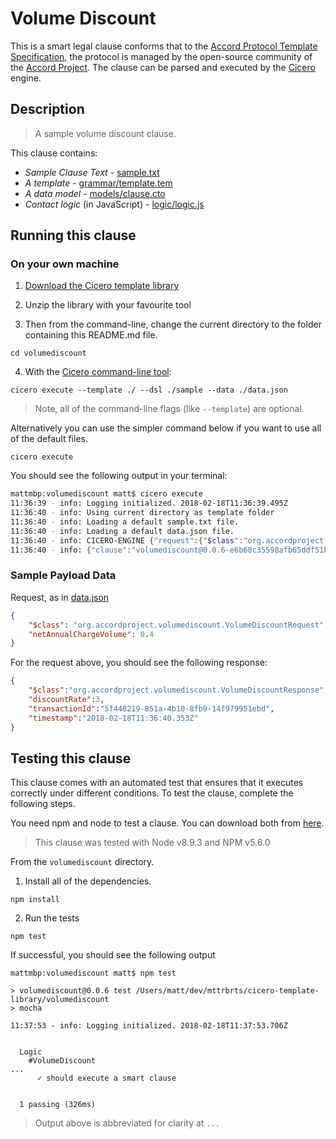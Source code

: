 
# Volume Discount

This is a smart legal clause conforms that to the [Accord Protocol Template Specification](https://docs.google.com/document/d/1UacA_r2KGcBA2D4voDgGE8jqid-Uh4Dt09AE-shBKR0), the protocol is managed by the open-source community of the [Accord Project](https://accordproject.org). The clause can be parsed and executed by the [Cicero](https://github.com/accordproject/cicero) engine.

## Description

> A sample volume discount clause.

This clause contains:
- *Sample Clause Text* - [sample.txt](sample.txt)
- *A template* - [grammar/template.tem](grammar/template.tem)
- *A data model* - [models/clause.cto](models/clause.cto)
- *Contact logic* (in JavaScript) - [logic/logic.js](logic/logic.js)

## Running this clause

### On your own machine

1. [Download the Cicero template library](https://github.com/accordproject/cicero-template-library/archive/master.zip)

2. Unzip the library with your favourite tool

3. Then from the command-line, change the current directory to the folder containing this README.md file.
```
cd volumediscount
```
4. With the [Cicero command-line tool](https://github.com/accordproject/cicero#installation):
```
cicero execute --template ./ --dsl ./sample --data ./data.json
```
> Note, all of the command-line flags (like `--template`) are optional.

Alternatively you can use the simpler command below if you want to use all of the default files.
```
cicero execute
```

You should see the following output in your terminal:
```bash
mattmbp:volumediscount matt$ cicero execute
11:36:39 - info: Logging initialized. 2018-02-18T11:36:39.495Z
11:36:40 - info: Using current directory as template folder
11:36:40 - info: Loading a default sample.txt file.
11:36:40 - info: Loading a default data.json file.
11:36:40 - info: CICERO-ENGINE {"request":{"$class":"org.accordproject.volumediscount.VolumeDiscountRequest","netAnnualChargeVolume":0.4,"transactionId":"06b93a11-2d74-4030-a486-f35449ac032f","timestamp":"2018-02-18T11:36:40.340Z"},"response":{"$class":"org.accordproject.volumediscount.VolumeDiscountResponse","transactionId":"5f448219-851a-4b10-8fb9-14f979951ebd","timestamp":"2018-02-18T11:36:40.353Z"},"data":{"$class":"org.accordproject.volumediscount.TemplateModel","firstVolume":1,"secondVolume":10,"firstRate":3,"secondRate":2.9,"thirdRate":2.8}}
11:36:40 - info: {"clause":"volumediscount@0.0.6-e6b68c35598afb65ddf51bfc40ada8cb482cb441605eb0285d46e708f8654d58","request":{"$class":"org.accordproject.volumediscount.VolumeDiscountRequest","netAnnualChargeVolume":0.4},"response":{"$class":"org.accordproject.volumediscount.VolumeDiscountResponse","discountRate":3,"transactionId":"5f448219-851a-4b10-8fb9-14f979951ebd","timestamp":"2018-02-18T11:36:40.353Z"}}
```

### Sample Payload Data


Request, as in [data.json](https://github.com/accordproject/cicero-template-library/blob/master/perishable-goods/data.json)
```json
{
    "$class": "org.accordproject.volumediscount.VolumeDiscountRequest",
    "netAnnualChargeVolume": 0.4
}
```

For the request above, you should see the following response:
```json
{
    "$class":"org.accordproject.volumediscount.VolumeDiscountResponse",
    "discountRate":3,
    "transactionId":"5f448219-851a-4b10-8fb9-14f979951ebd",
    "timestamp":"2018-02-18T11:36:40.353Z"
}
```


## Testing this clause

This clause comes with an automated test that ensures that it executes correctly under different conditions. To test the clause, complete the following steps.

You need npm and node to test a clause. You can download both from [here](https://nodejs.org/).

> This clause was tested with Node v8.9.3 and NPM v5.6.0

From the `volumediscount` directory.

1. Install all of the dependencies.
```
npm install
```

2. Run the tests
```
npm test
```
If successful, you should see the following output
```
mattmbp:volumediscount matt$ npm test

> volumediscount@0.0.6 test /Users/matt/dev/mttrbrts/cicero-template-library/volumediscount
> mocha

11:37:53 - info: Logging initialized. 2018-02-18T11:37:53.706Z


  Logic
    #VolumeDiscount
...
      ✓ should execute a smart clause


  1 passing (326ms)

```
> Output above is abbreviated for clarity at `...`